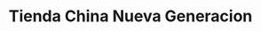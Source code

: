 ---
title: "Tienda China Nueva Generacion"
url: /la-vega/tienda-china-nueva-generacion/
shop: Allgemein
---